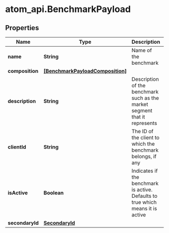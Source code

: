 # atom_api.BenchmarkPayload

## Properties
Name | Type | Description | Notes
------------ | ------------- | ------------- | -------------
**name** | **String** | Name of the benchmark | 
**composition** | [**[BenchmarkPayloadComposition]**](BenchmarkPayloadComposition.md) |  | [optional] 
**description** | **String** | Description of the benchmark such as the market segment that it represents | [optional] 
**clientId** | **String** | The ID of the client to which the benchmark belongs, if any | [optional] 
**isActive** | **Boolean** | Indicates if the benchmark is active. Defaults to true which means it is active | [optional] [default to true]
**secondaryId** | [**SecondaryId**](SecondaryId.md) |  | [optional] 


